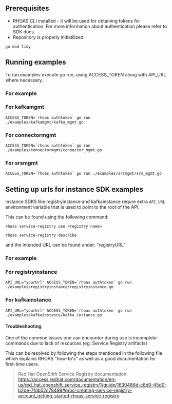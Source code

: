 ## Prerequisites

- RHOAS CLI installed - it will be used for obtaining tokens for authentication.
For more information about authentication please refer to SDK docs.
- Repository is properly initiatilized:

```shell
go mod tidy
```

## Running examples

To run examples execute go run, using ACCESS_TOKEN along with API_URL where necessary.

### For example

### For kafkamgmt

```shell
ACCESS_TOKEN=`rhoas authtoken` go run ./examples/kafkamgmt/kafka_mgmt.go
```

### For connectormgmt

```shell
ACCESS_TOKEN=`rhoas authtoken` go run ./examples/connectormgmt/connector_mgmt.go
```

### For srsmgmt

```shell
ACCESS_TOKEN=`rhoas authtoken` go run ./examples/srsmgmt/srs_mgmt.go
```

## Setting up urls for instance SDK examples

Instance SDKS like registryinstance and kafkainstance requre extra `API_URL` environment variable that is used to point to the root of the API.

This can be found using the following command:

```shell
rhoas service-registry use <registry name>

rhoas service-registry describe
```

and the intended URL can be found under: "registryURL"

### For example

### For registryinstance

```shell
API_URL="yourUrl" ACCESS_TOKEN=`rhoas authtoken` go run ./examples/registryinstance/registryinstance.go
```

### For kafkainstance

```shell
API_URL="yourUrl" ACCESS_TOKEN=`rhoas authtoken` go run ./examples/kafkainstance/kafka_instance.go
```

#### Troubleshooting

One of the common issues one can encounter during use is incomplete commands due to lack of resources (eg: Service Registry artifacts)

This can be resolved by following the steps mentioned in the following file which explains RHOAS "how-to's" as well as a good documentation for first-time users.

>Red Hat OpenShift Service Registry documentation:
<https://access.redhat.com/documentation/en-us/red_hat_openshift_service_registry/1/guide/1630486d-c8d0-45d0-b2de-7fdb52c78499#proc-creating-service-registry-account_getting-started-rhoas-service-registry>
